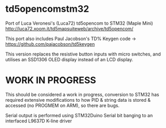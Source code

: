 # td5opencomstm32

Port of Luca Veronesi's (Luca72) td5opencom to STM32 (Maple Mini) http://luca72.xoom.it/td5mapsuiteweb/archive/td5opencom/

This port also includes Paul Jacobson's TD% Keygen code -> https://github.com/pajacobson/td5keygen

This version replaces the resistive button inputs with micro switches, and utilises an SSD1306 OLED display instead of an LCD display.

# WORK IN PROGRESS

This should be considered a work in progress, conversion to STM32 has required extensive modifications to how PID & string data is stored & accessed (no PROGMEM on ARM), so there are bugs.

Serial output is performed using STM32Duino Serial bit banging to an interfaced L9637D K-line driver
